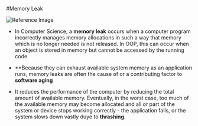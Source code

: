#Memory Leak

![Reference Image](http://www.programcreek.com/wp-content/uploads/2013/10/where-is-memory-leak-650x400.jpeg)

- In Computer Science, a **memory leak** occurs when a computer program incorrectly manages memory allocations in such a way that
memory which is no longer needed is not released. In OOP, this can occur when an object is stored in memory but cannot be accessed
by the running code.

- **Because they can exhaust available system memory as an application runs, memory leaks are often the cause of or a contributing
factor to **software aging**

- It reduces the performance of the computer by reducing the total amount of available memory. Eventually, in the worst case, too
much of the available memory may become allocated and all or part of the system or device stops working correctly - the application
fails, or the system slows down vastly duye to **thrashing**.

